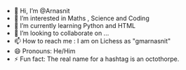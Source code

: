 - 👋 Hi, I’m @Arnasnit
- 👀 I’m interested in Maths , Science and Coding
- 🌱 I’m currently learning Python and HTML
- 💞️ I’m looking to collaborate on ...
- 📫 How to reach me : I am on Lichess as "gmarnasnit"
- 😄 Pronouns: He/Him
- ⚡ Fun fact: The real name for a hashtag is an octothorpe.

<!---
Arnasnit/Arnasnit is a ✨ special ✨ repository because its `README.md` (this file) appears on your GitHub profile.
You can click the Preview link to take a look at your changes.
--->
